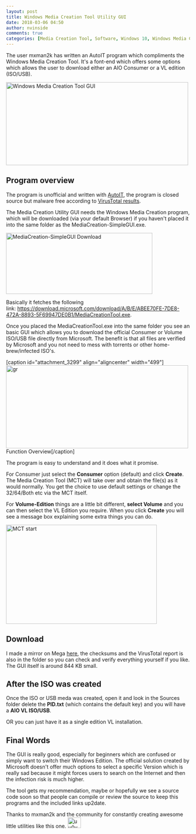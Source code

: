 ```yaml
---
layout: post
title: Windows Media Creation Tool Utility GUI
date: 2018-03-06 04:50
author: nvinside
comments: true
categories: [Media Creation Tool, Software, Windows 10, Windows Media Creation Tool]
---
```

The user mxman2k has written an AutoIT program which compliments the Windows Media Creation Tool. It's a font-end which offers some options which allows the user to download either an AIO Consumer or a VL edition (ISO/USB).

<img class=" size-full wp-image-3298 aligncenter" src="https://chefkochblog.files.wordpress.com/2018/03/windows-media-creation-tool-gui.png" alt="Windows Media Creation Tool GUI" width="499" height="227" />

<!--more-->

<h2>Program overview</h2>

The program is unofficial and written with <a href="https://www.autoitscript.com/site/autoit/" target="_blank" rel="noopener">AutoIT</a>, the program is closed source but malware free according to <a href="http://C53B9ABCFAB420D896FEDBE8FAFC8060B82A1E466C99D5B830F604D21E2699F0" target="_blank" rel="noopener">VirusTotal results</a>.

The Media Creation Utility GUI needs the Windows Media Creation program, which will be downloaded (via your default Browser) if you haven't placed it into the same folder as the MediaCreation-SimpleGUI.exe.

<img class=" size-full wp-image-3297 aligncenter" src="https://chefkochblog.files.wordpress.com/2018/03/mediacreation-simplegui-download.png" alt="MediaCreation-SimpleGUI Download" width="401" height="167" />

Basically it fetches the following link: <a href="https://download.microsoft.com/download/A/B/E/ABEE70FE-7DE8-472A-8893-5F69947DE0B1/MediaCreationTool.exehttps://download.microsoft.com/download/A/B/E/ABEE70FE-7DE8-472A-8893-5F69947DE0B1/MediaCreationTool.exe" target="_blank" rel="noopener">https://download.microsoft.com/download/A/B/E/ABEE70FE-7DE8-472A-8893-5F69947DE0B1/MediaCreationTool.exe</a>.

Once you placed the MediaCreationTool.exe into the same folder you see an basic GUI which allows you to download the official Consumer or Volume ISO/USB file directly from Microsoft. The benefit is that all files are verified by Microsoft and you not need to mess with torrents or other home-brew/infected ISO's.

[caption id="attachment_3299" align="aligncenter" width="499"]<img class=" size-full wp-image-3299 aligncenter" src="https://chefkochblog.files.wordpress.com/2018/03/gr.gif" alt="gr" width="499" height="227" /> Function Overview[/caption]

The program is easy to understand and it does what it promise.

For Consumer just select the <strong>Consumer</strong> option (default) and click <strong>Create</strong>. The Media Creation Tool (MCT) will take over and obtain the file(s) as it would normally. You get the choice to use default settings or change the 32/64/Both etc via the MCT itself.

For <strong>Volume-Edition</strong> things are a little bit different, <strong>select Volume</strong> and you can then select the VL Edition you require. When you click <strong>Create</strong> you will see a message box explaining some extra things you can do.

<img class=" size-full wp-image-3300 aligncenter" src="https://chefkochblog.files.wordpress.com/2018/03/mct-start.png" alt="MCT start" width="413" height="271" />

<h2>Download</h2>

I made a mirror on Mega <a href="https://mega.nz/#F!xRtEEDgY!QwgdVzU7zu0xaXvkcbXNXQ" target="_blank" rel="noopener">here</a>, the checksums and the VirusTotal report is also in the folder so you can check and verify everything yourself if you like. The GUI itself is around 844 KB small.

<h2>After the ISO was created</h2>

Once the ISO or USB meda was created, open it and look in the Sources folder delete the <strong>PID.txt</strong> (which contains the default key) and you will have a <strong>AIO VL ISO/USB</strong>.

OR you can just have it as a single edition VL installation.

<h2>Final Words</h2>

The GUI is really good, especially for beginners which are confused or simply want to switch their Windows Edition. The official solution created by Microsoft doesn't offer much options to select a specific Version which is really sad because it might forces users to search on the Internet and then the infection risk is much higher.

The tool gets my recommendation, maybe or hopefully we see a source code soon so that people can compile or review the source to keep this programs and the included links up2date.

Thanks to mxman2k and the community for constantly creating awesome little utilities like this one. <img class="alignnone size-full wp-image-3245" src="https://chefkochblog.files.wordpress.com/2018/03/uu0vofr.gif" alt="uu0vOfR" width="36" height="29" />
